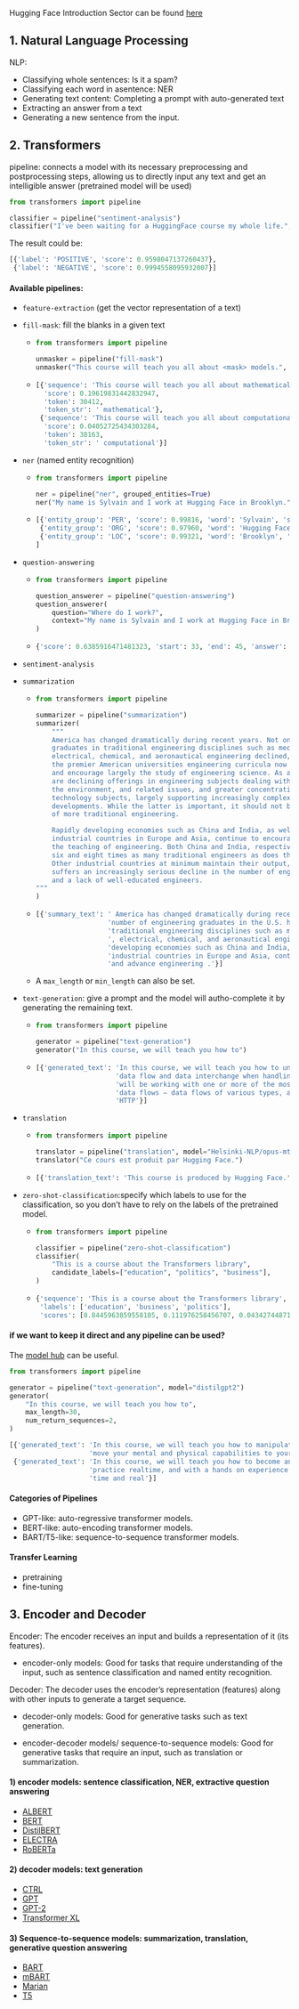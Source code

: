Hugging Face Introduction Sector can be found [here](https://huggingface.co/learn/nlp-course/chapter1/1)

## 1. Natural Language Processing

NLP: 
- Classifying whole sentences: Is it a spam? 
- Classifying each word in asentence: NER
- Generating text content: Completing a prompt with auto-generated text
- Extracting an answer from a text
- Generating a new sentence from the input.

## 2. Transformers

pipeline: connects a model with its necessary preprocessing and postprocessing steps, allowing us to directly input any text and get an intelligible answer (pretrained model will be used)

``` python
from transformers import pipeline

classifier = pipeline("sentiment-analysis")
classifier("I've been waiting for a HuggingFace course my whole life.", "I hate this so much!")
```

The result could be:

```python
[{'label': 'POSITIVE', 'score': 0.9598047137260437},
 {'label': 'NEGATIVE', 'score': 0.9994558095932007}]
```

#### Available pipelines:

- `feature-extraction` (get the vector representation of a text)

- `fill-mask`: fill the blanks in a given text

  - ```python
    from transformers import pipeline
    
    unmasker = pipeline("fill-mask")
    unmasker("This course will teach you all about <mask> models.", top_k=2)
    ```

  - ```python
    [{'sequence': 'This course will teach you all about mathematical models.',
      'score': 0.19619831442832947,
      'token': 30412,
      'token_str': ' mathematical'},
     {'sequence': 'This course will teach you all about computational models.',
      'score': 0.04052725434303284,
      'token': 38163,
      'token_str': ' computational'}]
    ```

- `ner` (named entity recognition)

  - ```python
    from transformers import pipeline
    
    ner = pipeline("ner", grouped_entities=True)
    ner("My name is Sylvain and I work at Hugging Face in Brooklyn.")
    ```

  - ```python
    [{'entity_group': 'PER', 'score': 0.99816, 'word': 'Sylvain', 'start': 11, 'end': 18}, 
     {'entity_group': 'ORG', 'score': 0.97960, 'word': 'Hugging Face', 'start': 33, 'end': 45}, 
     {'entity_group': 'LOC', 'score': 0.99321, 'word': 'Brooklyn', 'start': 49, 'end': 57}
    ]
    ```

- `question-answering`

  - ```python
    from transformers import pipeline
    
    question_answerer = pipeline("question-answering")
    question_answerer(
        question="Where do I work?",
        context="My name is Sylvain and I work at Hugging Face in Brooklyn",
    )
    ```

  - ```python
    {'score': 0.6385916471481323, 'start': 33, 'end': 45, 'answer': 'Hugging Face'}
    ```

- `sentiment-analysis`

- `summarization`

  - ```python
    from transformers import pipeline
    
    summarizer = pipeline("summarization")
    summarizer(
        """
        America has changed dramatically during recent years. Not only has the number of 
        graduates in traditional engineering disciplines such as mechanical, civil, 
        electrical, chemical, and aeronautical engineering declined, but in most of 
        the premier American universities engineering curricula now concentrate on 
        and encourage largely the study of engineering science. As a result, there 
        are declining offerings in engineering subjects dealing with infrastructure, 
        the environment, and related issues, and greater concentration on high 
        technology subjects, largely supporting increasingly complex scientific 
        developments. While the latter is important, it should not be at the expense 
        of more traditional engineering.
    
        Rapidly developing economies such as China and India, as well as other 
        industrial countries in Europe and Asia, continue to encourage and advance 
        the teaching of engineering. Both China and India, respectively, graduate 
        six and eight times as many traditional engineers as does the United States. 
        Other industrial countries at minimum maintain their output, while America 
        suffers an increasingly serious decline in the number of engineering graduates 
        and a lack of well-educated engineers.
    """
    )
    ```

  - ```python
    [{'summary_text': ' America has changed dramatically during recent years . The '
                      'number of engineering graduates in the U.S. has declined in '
                      'traditional engineering disciplines such as mechanical, civil '
                      ', electrical, chemical, and aeronautical engineering . Rapidly '
                      'developing economies such as China and India, as well as other '
                      'industrial countries in Europe and Asia, continue to encourage '
                      'and advance engineering .'}]
    ```

  - A `max_length` or `min_length` can also be set.

- `text-generation`: give a prompt and the model will autho-complete it by generating the remaining text.

  - ```python
    from transformers import pipeline
    
    generator = pipeline("text-generation")
    generator("In this course, we will teach you how to")
    ```

  - ```python
    [{'generated_text': 'In this course, we will teach you how to understand and use '
                        'data flow and data interchange when handling user data. We '
                        'will be working with one or more of the most commonly used '
                        'data flows — data flows of various types, as seen by the '
                        'HTTP'}]
    ```

- `translation`

  - ```python
    from transformers import pipeline
    
    translator = pipeline("translation", model="Helsinki-NLP/opus-mt-fr-en")
    translator("Ce cours est produit par Hugging Face.")
    ```

  - ```python
    [{'translation_text': 'This course is produced by Hugging Face.'}]
    ```

- `zero-shot-classification`:specify which labels to use for the classification, so you don’t have to rely on the labels of the pretrained model.

  - ```python
    from transformers import pipeline
    
    classifier = pipeline("zero-shot-classification")
    classifier(
        "This is a course about the Transformers library",
        candidate_labels=["education", "politics", "business"],
    )
    ```

  - ```python
    {'sequence': 'This is a course about the Transformers library',
     'labels': ['education', 'business', 'politics'],
     'scores': [0.8445963859558105, 0.111976258456707, 0.043427448719739914]}
    ```

#### if we want to keep it direct and any pipeline can be used?

The [model hub](https://huggingface.co/models) can be useful.

```python
from transformers import pipeline

generator = pipeline("text-generation", model="distilgpt2")
generator(
    "In this course, we will teach you how to",
    max_length=30,
    num_return_sequences=2,
)
```

```python
[{'generated_text': 'In this course, we will teach you how to manipulate the world and '
                    'move your mental and physical capabilities to your advantage.'},
 {'generated_text': 'In this course, we will teach you how to become an expert and '
                    'practice realtime, and with a hands on experience on both real '
                    'time and real'}]
```

#### Categories of Pipelines

- GPT-like: auto-regressive transformer models.
- BERT-like: auto-encoding transformer models.
- BART/T5-like: sequence-to-sequence transformer models.

#### Transfer Learning

- pretraining
- fine-tuning

## 3. Encoder and Decoder

Encoder: The encoder receives an input and builds a representation of it (its features). 

- encoder-only models: Good for tasks that require understanding of the input, such as sentence classification and named entity recognition.

Decoder:  The decoder uses the encoder’s representation (features) along with other inputs to generate a target sequence.

- decoder-only models:  Good for generative tasks such as text generation.

- encoder-decoder models/ sequence-to-sequence models: Good for generative tasks that require an input, such as translation or summarization.

#### 1) encoder models: sentence classification, NER, extractive question answering

- [ALBERT](https://huggingface.co/docs/transformers/model_doc/albert)
- [BERT](https://huggingface.co/docs/transformers/model_doc/bert)
- [DistilBERT](https://huggingface.co/docs/transformers/model_doc/distilbert)
- [ELECTRA](https://huggingface.co/docs/transformers/model_doc/electra)
- [RoBERTa](https://huggingface.co/docs/transformers/model_doc/roberta)

#### 2) decoder models: text generation

- [CTRL](https://huggingface.co/transformers/model_doc/ctrl)
- [GPT](https://huggingface.co/docs/transformers/model_doc/openai-gpt)
- [GPT-2](https://huggingface.co/transformers/model_doc/gpt2)
- [Transformer XL](https://huggingface.co/transformers/model_doc/transfo-xl)

#### 3) Sequence-to-sequence models: summarization, translation, generative question answering

- [BART](https://huggingface.co/transformers/model_doc/bart)
- [mBART](https://huggingface.co/transformers/model_doc/mbart)
- [Marian](https://huggingface.co/transformers/model_doc/marian)
- [T5](https://huggingface.co/transformers/model_doc/t5)

